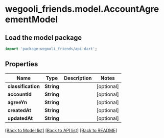 # wegooli_friends.model.AccountAgreementModel

## Load the model package

```dart
import 'package:wegooli_friends/api.dart';
```

## Properties

| Name               | Type       | Description | Notes      |
| ------------------ | ---------- | ----------- | ---------- |
| **classification** | **String** |             | [optional] |
| **accountId**      | **String** |             | [optional] |
| **agreeYn**        | **String** |             | [optional] |
| **createdAt**      | **String** |             | [optional] |
| **updatedAt**      | **String** |             | [optional] |

[[Back to Model list]](../README.md#documentation-for-models)
[[Back to API list]](../README.md#documentation-for-api-endpoints)
[[Back to README]](../README.md)
